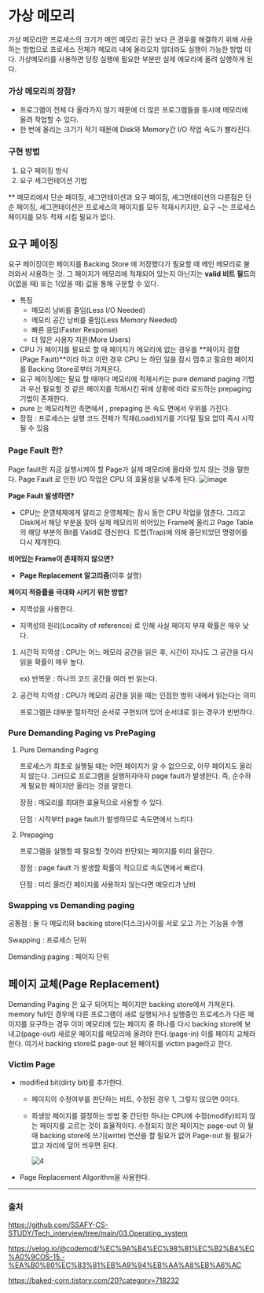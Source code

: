 # 가상 메모리

가상 메모리란 프로세스의 크기가 메인 메모리 공간 보다 큰 경우를 해결하기 위해 사용하는 방법으로 프로세스 전체가 메모리 내에 올라오지 않더라도 실행이 가능한 방법 이다. 가상메모리를 사용하면 당장 실행에 필요한 부분만 실제 메모리에 올려 실행하게 된다.

### 가상 메모리의 장점?
+ 프로그램이 전체 다 올라가지 않기 때문에 더 많은 프로그램들을 동시에 메모리에 올려 작업할 수 있다.
+ 한 번에 올리는 크기가 작기 때문에 Disk와 Memory간 I/O 작업 속도가 빨라진다.

### 구현 방법
1. 요구 페이징 방식
2. 요구 세그먼테이션 기법

** 메모리에서 단순 페이징, 세그먼테이션과 요구 페이징, 세그먼테이션의 다른점은 단순 페이징, 세그먼테이션은 프로세스의 페이지를 모두 적재시키지만, 요구 ~는 프로세스 페이지를 모두 적재 시킬 필요가 없다.

## 요구 페이징
요구 페이징이란 페이지를 Backing Store 에 저장했다가 필요할 때 메인 메모리로 불러와서 사용하는 것. 그 페이지가 메모리에 적재되어 있는지 아닌지는 **valid 비트 필드**의 0(없을 때) 또는 1(있을 때) 값을 통해 구분할 수 있다.

- 특징
    - 메모리 낭비를 줄임(Less I/O Needed)
    - 메모리 공간 낭비를 줄임(Less Memory Needed)
    - 빠른 응답(Faster Response)
    - 더 많은 사용자 지원(More Users)
- CPU 가 페이지를 필요로 할 때 페이지가 메모리에 없는 경우를 **페이지 결함(Page Fault)**이라 하고 이런 경우 CPU 는 하던 일을 잠시 멈추고 필요한 페이지를 Backing Store로부터 가져온다.
- 요구 페이징에는 필요 할 때마다 메모리에 적재시키는 pure demand paging 기법과 우선 필요할 것 같은 페이지를 적재시킨 뒤에 상황에 따라 로드하는 prepaging 기법이 존재한다.
- pure 는 메모리적인 측면에서 , prepaging 은 속도 면에서 우위를 가진다.
- 장점 : 프로세스는 실행 코드 전체가 적재(Load)되기를 기다릴 필요 없이 즉시 시작될 수 있음

### Page Fault 란?
Page fault란 지금 실행시켜야 할 Page가 실제 메모리에 올라와 있지 않는 것을 말한다. Page Fault 로 인한 I/O 작업은 CPU 의 효율성을 낮추게 된다.
![image](https://user-images.githubusercontent.com/33089715/117933647-bc178600-b33c-11eb-9c8a-eaa14190fa17.png)

**Page Fault 발생하면?**

+ CPU는 운영체제에게 알리고 운영체제는 잠시 동안 CPU 작업을 멈춘다. 그리고 Disk에서 해당 부분을 찾아 실제 메모리의 비어있는 Frame에 올리고 Page Table의 해당 부분의 Bit를 Valid로 갱신한다. 트랩(Trap)에 의해 중단되었던 명령어를 다시 재개한다.

**비어있는 Frame이 존재하지 않으면?**

+ **Page Replacement 알고리즘**(이후 설명)

**페이지 적중률을 극대화 시키기 위한 방법?**

+ 지역성을 사용한다.

+ 지역성의 원리(Locality of reference) 로 인해 사실 페이지 부재 확률은 매우 낮다.

1. 시간적 지역성 : CPU는 어느 메모리 공간을 읽은 후, 시간이 지나도 그 공간을 다시 읽을 확률이 매우 높다.

    ex) 반복문 : 하나의 코드 공간을 여러 번 읽는다.

2. 공간적 지역성 : CPU가 메모리 공간을 읽을 때는 인접한 범위 내에서 읽는다는 의미

    프로그램은 대부분 절차적인 순서로 구현되어 있어 순서대로 읽는 경우가 빈번하다.

### Pure Demanding Paging vs PrePaging

1. Pure Demanding Paging

    프로세스가 최초로 실행될 때는 어떤 페이지가 알 수 없으므로, 아무 페이지도 올리지 않는다. 그러므로 프로그램을 실행하자마자 page fault가 발생한다. 즉, 순수하게 필요한 페이지만 올리는 것을 말한다.

    장점 : 메모리를 최대한 효율적으로 사용할 수 있다.

    단점 : 시작부터 page fault가 발생하므로 속도면에서 느리다.

2. Prepaging

    프로그램을 실행할 때 필요할 것이라 판단되는 페이지를 미리 올린다. 

    장점 : page fault 가 발생할 확률이 적으므로 속도면에서 빠르다.

    단점 : 미리 올라간 페이지를 사용하지 않는다면 메모리가 낭비

### Swapping vs Demanding paging

공통점 : 둘 다 메모리와 backing store(디스크)사이를 서로 오고 가는 기능을 수행

Swapping : 프로세스 단위

Demanding paging : 페이지 단위

## 페이지 교체(Page Replacement) 
Demanding Paging 은 요구 되어지는 페이지만 backing store에서 가져온다. memory full인 경우에 다른 프로그램이 새로 실행되거나 실행중인 프로세스가 다른 페이지를 요구하는 경우 이미 메모리에 있는 페이지 중 하나를 다시 backing store에 보내고(page-out) 새로운 페이지를 메모리에 올려야 한다.(page-in) 이를 페이지 교체라 한다. 여기서 backing store로 page-out 된 페이지를 victim page라고 한다.

### Victim Page
+ modified bit(dirty bit)를 추가한다.
    + 페이지의 수정여부를 판단하는 비트, 수정된 경우 1, 그렇지 않으면 0이다.
    + 희생양 페이지를 결정하는 방법 중 간단한 하나는 CPU에 수정(modify)되지 않는 페이지를 고르는 것이 효율적이다. 수정되지 않은 페이지는 page-out 이 될 때 backing store에 쓰기(write) 연산을 할 필요가 없어 Page-out 될 필요가 없고 자리에 덮어 씌우면 된다.

        ![4](https://user-images.githubusercontent.com/33089715/117935407-a73bf200-b33e-11eb-9af5-1202a227aeb8.png)

+ Page Replacement Algorithm을 사용한다.
---
### 출처

https://github.com/SSAFY-CS-STUDY/Tech_interview/tree/main/03.Operating_system

https://velog.io/@codemcd/%EC%9A%B4%EC%98%81%EC%B2%B4%EC%A0%9COS-15.-%EA%B0%80%EC%83%81%EB%A9%94%EB%AA%A8%EB%A6%AC

https://baked-corn.tistory.com/20?category=718232